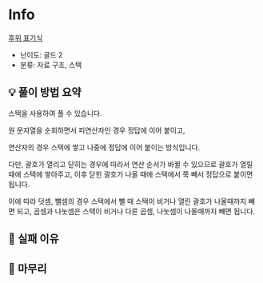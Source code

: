 # Info
[후위 표기식](https://boj.kr/1918)

- 난이도: 골드 2
- 분류: 자료 구조, 스택

## 💡 풀이 방법 요약

스택을 사용하여 풀 수 있습니다.

원 문자열을 순회하면서 피연산자인 경우 정답에 이어 붙이고,

연산자의 경우 스택에 쌓고 나중에 정답에 이어 붙이는 방식입니다.

다만, 괄호가 열리고 닫히는 경우에 따라서 연산 순서가 바뀔 수 있으므로 괄호가 열릴 때에 스택에 쌓아주고, 이후 닫힌 괄호가 나올 때에 스택에서 쭉 빼서 정답으로 붙이면 됩니다.

이에 따라 덧셈, 뺄셈의 경우 스택에서 뺄 때 스택이 비거나 열린 괄호가 나올때까지 빼면 되고, 곱셈과 나눗셈은 스택이 비거나 다른 곱셈, 나눗셈이 나올때까지 빼면 됩니다.

## 👀 실패 이유

## 🙂 마무리
